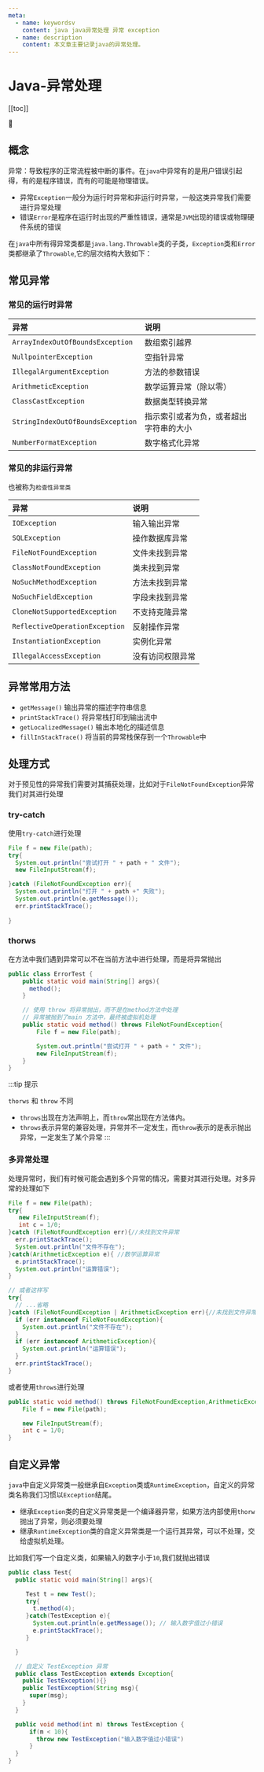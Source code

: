 ```yaml
---
meta:
  - name: keywordsv
    content: java java异常处理 异常 exception
  - name: description
    content: 本文章主要记录java的异常处理。
---
```


# Java-异常处理

[[toc]]

:horse: 


## 概念

异常：导致程序的正常流程被中断的事件。在`java`中异常有的是用户错误引起得，有的是程序错误，而有的可能是物理错误。

- 异常`Exception`一般分为运行时异常和非运行时异常，一般这类异常我们需要进行异常处理
- 错误`Error`是程序在运行时出现的严重性错误，通常是`JVM`出现的错误或物理硬件系统的错误

在`java`中所有得异常类都是`java.lang.Throwable`类的子类，`Exception`类和`Error`类都继承了`Throwable`,它的层次结构大致如下：


<images src="/java/error1.png" />
 

## 常见异常


### 常见的运行时异常

|异常|说明|
|:---|:---|
| `ArrayIndexOutOfBoundsException` | 数组索引越界 |
| `NullpointerException` | 空指针异常 |
| `IllegalArgumentException` | 方法的参数错误 |
| `ArithmeticException` | 数学运算异常（除以零） |
| `ClassCastException` | 数据类型转换异常 |
| `StringIndexOutOfBoundsException` | 指示索引或者为负，或者超出字符串的大小 |
| `NumberFormatException`| 数字格式化异常 |

### 常见的非运行异常

也被称为`检查性异常类`

|异常|说明|
|:---|:---|
| `IOException` | 输入输出异常 |
| `SQLException` | 操作数据库异常 |
| `FileNotFoundException` | 文件未找到异常 |
| `ClassNotFoundException` | 类未找到异常 |
| `NoSuchMethodException` | 方法未找到异常 |
| `NoSuchFieldException` | 字段未找到异常 |
| `CloneNotSupportedException` | 不支持克隆异常 |
| `ReflectiveOperationException` | 反射操作异常 |
| `InstantiationException` | 实例化异常 |
| `IllegalAccessException` | 没有访问权限异常 |

## 异常常用方法

- `getMessage()` 输出异常的描述字符串信息
- `printStackTrace()` 将异常栈打印到输出流中
- `getLocalizedMessage()` 输出本地化的描述信息
- `fillInStackTrace()` 将当前的异常栈保存到一个`Throwable`中


## 处理方式

对于预见性的异常我们需要对其捕获处理，比如对于`FileNotFoundException`异常我们对其进行处理

### try-catch

使用`try-catch`进行处理

```java
File f = new File(path);
try{
  System.out.println("尝试打开 " + path + " 文件");
  new FileInputStream(f);

}catch (FileNotFoundException err){
  System.out.println("打开 " + path +" 失败");
  System.out.println(e.getMessage());
  err.printStackTrace();
  
}
```


### thorws

在方法中我们遇到异常可以不在当前方法中进行处理，而是将异常抛出


```java
public class ErrorTest {
    public static void main(String[] args){
      method();
    }

    // 使用 throw 将异常抛出，而不是在method方法中处理
    // 异常被抛到了main 方法中，最终被虚拟机处理
    public static void method() throws FileNotFoundException{
        File f = new File(path);

        System.out.println("尝试打开 " + path + " 文件");
        new FileInputStream(f);
    }
}
```
:::tip 提示

`thorws` 和 `throw` 不同

- `throws`出现在方法声明上，而`throw`常出现在方法体内。
- `throws`表示异常的兼容处理，异常并不一定发生，而`throw`表示的是表示抛出异常，一定发生了某个异常
:::

### 多异常处理

处理异常时，我们有时候可能会遇到多个异常的情况，需要对其进行处理。对多异常的处理如下

```java
File f = new File(path);
try{
   new FileInputStream(f);
   int c = 1/0;
}catch (FileNotFoundException err){//未找到文件异常
  err.printStackTrace();
  System.out.println("文件不存在");
}catch(ArithmeticException e){ //数学运算异常
  e.printStackTrace();
  System.out.println("运算错误");
}

// 或者这样写
try{
  // ...省略
}catch (FileNotFoundException | ArithmeticException err){//未找到文件异常
  if (err instanceof FileNotFoundException){
    System.out.println("文件不存在");
  }
  if (err instanceof ArithmeticException){
    System.out.println("运算错误");
  }
  err.printStackTrace();
}
```

或者使用`throws`进行处理 

```java
public static void method() throws FileNotFoundException,ArithmeticException{
    File f = new File(path);

    new FileInputStream(f);
    int c = 1/0;
}
```

## 自定义异常

`java`中自定义异常类一般继承自`Exception`类或`RuntimeException`，自定义的异常类名称我们习惯以`Exception`结尾。

- 继承`Exception`类的自定义异常类是一个编译器异常，如果方法内部使用`thorw`抛出了异常，则必须要处理
- 继承`RuntimeException`类的自定义异常类是一个运行其异常，可以不处理，交给虚拟机处理。


比如我们写一个自定义类，如果输入的数字小于`10`,我们就抛出错误

```java
public class Test{
  public static void main(String[] args){

     Test t = new Test();
     try{
       t.method(4);
     }catch(TestException e){
       System.out.println(e.getMessage()); // 输入数字值过小错误
       e.printStackTrace();
     }

  }

  // 自定义 TestException 异常
  public class TestException extends Exception{
    public TestException(){}
    public TestException(String msg){
      super(msg);
    }
  }

  public void method(int m) throws TestException {
      if(m < 10){
        throw new TestException("输入数字值过小错误")
      }
  }
}
```